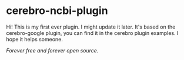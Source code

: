 # cerebro-ncbi-plugin
Hi!
This is my first ever plugin. I might update it later.
It's based on the cerebro-google plugin, you can find it in the cerebro plugin examples.
I hope it helps someone.

<i>Forever free and forever open source.</i>
